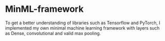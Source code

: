 # MinML-framework

To get a better understanding of libraries such as Tensorflow and PyTorch, I implemented my own minimal machine learning framework with layers such as Dense, convolutional and valid max pooling.
